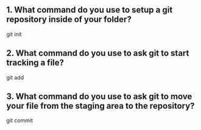 ## 1. What command do you use to setup a git repository inside of your folder?

git init

## 2. What command do you use to ask git to start tracking a file?

git add

## 3. What command do you use to ask git to move your file from the staging area to the repository?

git commit
